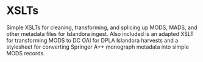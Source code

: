 # XSLTs

Simple XSLTs for cleaning, transforming, and splicing up MODS, MADS, and other metadata files for Islandora ingest. Also included is an adapted XSLT for transforming MODS to DC OAI for DPLA Islandora harvests and a stylesheet for converting Springer A++ monograph metadata into simple MODS records.
